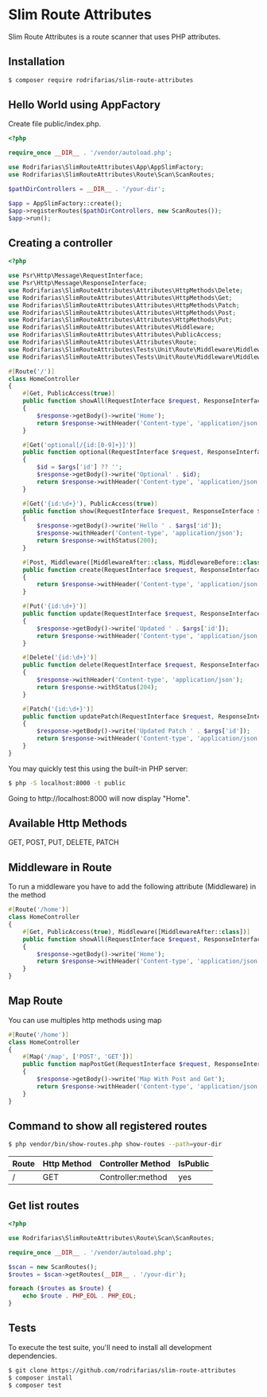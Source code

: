 # Slim Route Attributes
Slim Route Attributes is a route scanner that uses PHP attributes.

## Installation
```bash
$ composer require rodrifarias/slim-route-attributes
```

## Hello World using AppFactory
Create file public/index.php.

```php
<?php

require_once __DIR__ . '/vendor/autoload.php';

use Rodrifarias\SlimRouteAttributes\App\AppSlimFactory;
use Rodrifarias\SlimRouteAttributes\Route\Scan\ScanRoutes;

$pathDirControllers = __DIR__ . '/your-dir';

$app = AppSlimFactory::create();
$app->registerRoutes($pathDirControllers, new ScanRoutes());
$app->run();
```

## Creating a controller
```php
<?php

use Psr\Http\Message\RequestInterface;
use Psr\Http\Message\ResponseInterface;
use Rodrifarias\SlimRouteAttributes\Attributes\HttpMethods\Delete;
use Rodrifarias\SlimRouteAttributes\Attributes\HttpMethods\Get;
use Rodrifarias\SlimRouteAttributes\Attributes\HttpMethods\Patch;
use Rodrifarias\SlimRouteAttributes\Attributes\HttpMethods\Post;
use Rodrifarias\SlimRouteAttributes\Attributes\HttpMethods\Put;
use Rodrifarias\SlimRouteAttributes\Attributes\Middleware;
use Rodrifarias\SlimRouteAttributes\Attributes\PublicAccess;
use Rodrifarias\SlimRouteAttributes\Attributes\Route;
use Rodrifarias\SlimRouteAttributes\Tests\Unit\Route\Middleware\MiddlewareAfter;
use Rodrifarias\SlimRouteAttributes\Tests\Unit\Route\Middleware\MiddlewareBefore;

#[Route('/')]
class HomeController
{
    #[Get, PublicAccess(true)]
    public function showAll(RequestInterface $request, ResponseInterface $response): ResponseInterface
    {
        $response->getBody()->write('Home');
        return $response->withHeader('Content-type', 'application/json');
    }

    #[Get('optional[/{id:[0-9]+}]')]
    public function optional(RequestInterface $request, ResponseInterface $response, array $args): ResponseInterface
    {
        $id = $args['id'] ?? '';
        $response->getBody()->write('Optional' . $id);
        return $response->withHeader('Content-type', 'application/json');
    }

    #[Get('{id:\d+}'), PublicAccess(true)]
    public function show(RequestInterface $request, ResponseInterface $response, array $args): ResponseInterface
    {
        $response->getBody()->write('Hello ' . $args['id']);
        $response->withHeader('Content-type', 'application/json');
        return $response->withStatus(200);
    }

    #[Post, Middleware([MiddlewareAfter::class, MiddlewareBefore::class])]
    public function create(RequestInterface $request, ResponseInterface $response): ResponseInterface
    {
        return $response->withHeader('Content-type', 'application/json');
    }

    #[Put('{id:\d+}')]
    public function update(RequestInterface $request, ResponseInterface $response, array $args): ResponseInterface
    {
        $response->getBody()->write('Updated ' . $args['id']);
        return $response->withHeader('Content-type', 'application/json');
    }

    #[Delete('{id:\d+}')]
    public function delete(RequestInterface $request, ResponseInterface $response, array $args): ResponseInterface
    {
        $response->withHeader('Content-type', 'application/json');
        return $response->withStatus(204);
    }

    #[Patch('{id:\d+}')]
    public function updatePatch(RequestInterface $request, ResponseInterface $response, array $args): ResponseInterface
    {
        $response->getBody()->write('Updated Patch ' . $args['id']);
        return $response->withHeader('Content-type', 'application/json');
    }
}
```

You may quickly test this using the built-in PHP server:
```bash
$ php -S localhost:8000 -t public
```
Going to http://localhost:8000 will now display "Home".

## Available Http Methods
GET, POST, PUT, DELETE, PATCH

## Middleware in Route
To run a middleware you have to add the following attribute (Middleware) in the method
```php
#[Route('/home')]
class HomeController
{
    #[Get, PublicAccess(true), Middleware([MiddlewareAfter::class])]
    public function showAll(RequestInterface $request, ResponseInterface $response): ResponseInterface
    {
        $response->getBody()->write('Home');
        return $response->withHeader('Content-type', 'application/json');
    }
}
```

## Map Route
You can use multiples http methods using map
```php
#[Route('/home')]
class HomeController
{
    #[Map('/map', ['POST', 'GET'])]
    public function mapPostGet(RequestInterface $request, ResponseInterface $response): ResponseInterface
    {
        $response->getBody()->write('Map With Post and Get');
        return $response->withHeader('Content-type', 'application/json');
    }
}
```

## Command to show all registered routes
```bash
$ php vendor/bin/show-routes.php show-routes --path=your-dir
```

| Route | Http Method | Controller Method | IsPublic |
|-------|-------------|-------------------|----------|
| /     | GET         | Controller:method | yes      |

## Get list routes

```php
<?php

use Rodrifarias\SlimRouteAttributes\Route\Scan\ScanRoutes;

require_once __DIR__ . '/vendor/autoload.php';

$scan = new ScanRoutes();
$routes = $scan->getRoutes(__DIR__ . '/your-dir');

foreach ($routes as $route) {
    echo $route . PHP_EOL . PHP_EOL;
}
```

## Tests
To execute the test suite, you'll need to install all development dependencies.

```bash
$ git clone https://github.com/rodrifarias/slim-route-attributes
$ composer install
$ composer test
```
